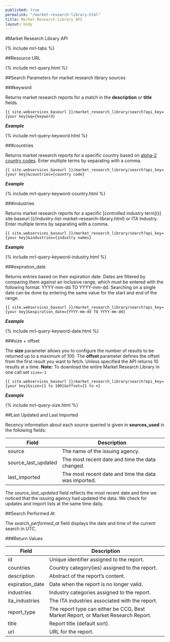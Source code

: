 ```yaml
---
published: true
permalink: "/market-research-library.html"
title: Market Research Library API
layout: body
---
```


#Market Research Library API 

{% include mrl-tabs %}

##Resource URL

{% include mrl-query.html %}

##Search Parameters for market research library sources

###keyword

Returns market research reports for a match in the **description** or **title** fields.

    {{ site.webservices_baseurl }}/market_research_library/search?api_key={your key}&q={keyword}

**_Example_**

{% include mrl-query-keyword.html %}

###countries

Returns market research reports for a specific country based on [alpha-2 country codes](http://www.iso.org/iso/home/standards/country_codes/country_names_and_code_elements.htm). Enter multiple terms by separating with a comma.

    {{ site.webservices_baseurl }}/market_research_library/search?api_key={your key}&countries={country code}

**_Example_**

{% include mrl-query-keyword-country.html %}

###industries

Returns market research reports for a specific [controlled industry term]({{ site.baseurl }}/industry-list-market-research-library.html) or ITA Industry. Enter multiple terms by separating with a comma.

    {{ site.webservices_baseurl }}/market_research_library/search?api_key={your key}&industries={industry names}

**_Example_**

{% include mrl-query-keyword-industry.html %}

###expiration_date

Returns entries based on their expiration date. Dates are filtered by comparing them against an inclusive range, which must be entered with the following format: YYYY-mm-dd TO YYYY-mm-dd. Searching on a single date can be done by entering the same value for the start and end of the range.


    {{ site.webservices_baseurl }}/market_research_library/search?api_key={your key}&expiration_date={YYYY-mm-dd TO YYYY-mm-dd}

**_Example_**

{% include mrl-query-keyword-date.html %}

###size + offset

The **size** parameter allows you to configure the number of results to be returned up to a maximum of 100. The **offset** parameter defines the offset from the first result you want to fetch. Unless specified the API returns 10 results at a time.  **Note:**  To download the entire Market Research Library in one call set ```size=-1```

    {{ site.webservices_baseurl }}/market_research_library/search?api_key={your key}&size={1 to 100}&offset={1 to n}

**_Example_**

{% include mrl-query-size.html %}

##Last Updated and Last Imported

Recency information about each source queried is given in **sources_used** in the following fields:

| Field	| Description |
| ------| -------------|
| source | The name of the issuing agency. |
| source_last_updated | The most recent date and time the data changed. |
| last_imported | The most recent date and time the data was imported. |

The *source_last_updated* field reflects the most recent date and time we noticed that the issuing agency had updated the data. We check for updates and import lists at the same time daily.

##Search Performed At

The *search_performed_at* field displays the date and time of the current search in UTC.

###Return Values

| Field           | Description                                                     |
| --------------- | --------------------------------------------------------------- |
| id              | Unique identifier assigned to the report.                         |
| countries       | Country category(ies) assigned to the report.                    |
| description     | Abstract of the report’s content.                                |
| expiration_date | Date when the report is no longer valid.                         |
| industries        | Industry categories assigned to the report.                        |
| ita_industries   | The ITA industries associated with the report.
| report_type     | The report type can either be CCG, Best Market Report, or Market Research Report.|
| title           | Report title  (default sort).                                    |
| url             | URL for the report.                                              |
